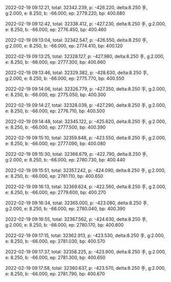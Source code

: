 2022-02-19 09:12:21, total: 32342.239, p: -426.220, delta:8.250 手, g:2.000, e: 8.250, b: -66.000, ep: 2779.220, bp: 400.680

2022-02-19 09:12:42, total: 32338.412, p: -427.230, delta:8.250 手, g:2.000, e: 8.250, b: -66.000, ep: 2776.450, bp: 400.460

2022-02-19 09:13:04, total: 32342.547, p: -426.550, delta:8.250 手, g:2.000, e: 8.250, b: -66.000, ep: 2774.410, bp: 400.120

2022-02-19 09:13:25, total: 32328.127, p: -427.980, delta:8.250 手, g:2.000, e: 8.250, b: -66.000, ep: 2777.300, bp: 400.660

2022-02-19 09:13:46, total: 32329.382, p: -428.630, delta:8.250 手, g:2.000, e: 8.250, b: -66.000, ep: 2775.770, bp: 400.550

2022-02-19 09:14:06, total: 32326.779, p: -427.350, delta:8.250 手, g:2.000, e: 8.250, b: -66.000, ep: 2775.050, bp: 400.300

2022-02-19 09:14:27, total: 32328.039, p: -427.290, delta:8.250 手, g:2.000, e: 8.250, b: -66.000, ep: 2776.710, bp: 400.500

2022-02-19 09:14:48, total: 32345.122, p: -425.620, delta:8.250 手, g:2.000, e: 8.250, b: -66.000, ep: 2777.500, bp: 400.390

2022-02-19 09:15:10, total: 32359.848, p: -423.550, delta:8.250 手, g:2.000, e: 8.250, b: -66.000, ep: 2777.090, bp: 400.080

2022-02-19 09:15:30, total: 32366.679, p: -422.790, delta:8.250 手, g:2.000, e: 8.250, b: -66.000, ep: 2780.730, bp: 400.440

2022-02-19 09:15:51, total: 32357.242, p: -424.090, delta:8.250 手, g:2.000, e: 8.250, b: -66.000, ep: 2781.110, bp: 400.650

2022-02-19 09:16:13, total: 32369.624, p: -422.560, delta:8.250 手, g:2.000, e: 8.250, b: -66.000, ep: 2779.600, bp: 400.270

2022-02-19 09:16:34, total: 32365.000, p: -423.080, delta:8.250 手, g:2.000, e: 8.250, b: -66.000, ep: 2780.040, bp: 400.390

2022-02-19 09:16:55, total: 32367.562, p: -424.630, delta:8.250 手, g:2.000, e: 8.250, b: -66.000, ep: 2780.170, bp: 400.600

2022-02-19 09:17:15, total: 32362.913, p: -423.530, delta:8.250 手, g:2.000, e: 8.250, b: -66.000, ep: 2781.030, bp: 400.570

2022-02-19 09:17:37, total: 32358.225, p: -423.900, delta:8.250 手, g:2.000, e: 8.250, b: -66.000, ep: 2781.300, bp: 400.650

2022-02-19 09:17:58, total: 32360.637, p: -423.570, delta:8.250 手, g:2.000, e: 8.250, b: -66.000, ep: 2781.790, bp: 400.670